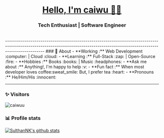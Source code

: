 <h1 align="center"><a href="https://caiwuu.github.io/">Hello, I'm caiwu 👨‍💻 </a></h1>

<h3 align="center">  Tech Enthusiast | Software Engineer </h3> <br>
--------------------------------------------------------------------------------------------------------------------------------------------------------------------------------
### 🤔 About
-  **Working :**  Web Development :computer: | Cloud :cloud: 
-  **Learning :** Full-Stack :zap: | Open-Source :fire:	
-  **Hobbies :** Books :books: | Music :headphones:
-  **Ask me about :** Anything!, I'm happy to help :v:
-  **Fun fact :** When most developer loves coffee:sweat_smile: But, I prefer tea :heart: 
-  **Pronouns :** He/Him/His :innocent:

---------------------------------------------------------------------------------------------------------------------------------------------------------------------------------
### ✨ Visitors 

<p align="left"> <img src="https://komarev.com/ghpvc/?username=caiwuu" alt="caiwuu" /> </p>

### 📊 Profile stats

[![SulthanNK's github stats](https://github-readme-stats.vercel.app/api?username=caiwuu&show_icons=true&theme=discord_old_blurple)](https://github.com/caiwuu/github-readme-stats)
